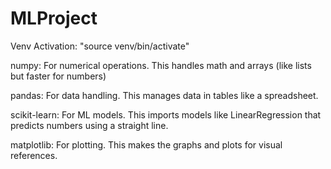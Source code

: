 # MLProject

Venv Activation:
"source venv/bin/activate"

numpy: For numerical operations. This handles math and arrays (like lists but faster for numbers)

pandas: For data handling. This manages data in tables like a spreadsheet. 

scikit-learn: For ML models. This imports models like LinearRegression that predicts numbers using a straight line.  

matplotlib: For plotting. This makes the graphs and plots for visual references. 
